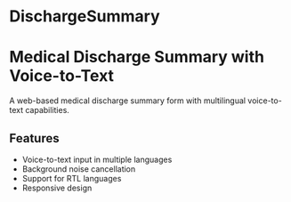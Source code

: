 # DischargeSummary

# Medical Discharge Summary with Voice-to-Text

A web-based medical discharge summary form with multilingual voice-to-text capabilities.

## Features
- Voice-to-text input in multiple languages
- Background noise cancellation
- Support for RTL languages
- Responsive design
